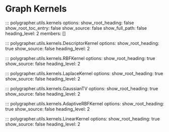 # Graph Kernels

::: polygrapher.utils.kernels
    options:
        show_root_heading: false
        show_root_toc_entry: false
        show_source: false
        show_full_path: false
        heading_level: 2
        members: []

::: polygrapher.utils.kernels.DescriptorKernel
    options:
        show_root_heading: true
        show_source: false
        heading_level: 2

::: polygrapher.utils.kernels.RBFKernel
    options:
        show_root_heading: true
        show_source: false
        heading_level: 2

::: polygrapher.utils.kernels.LaplaceKernel
    options:
        show_root_heading: true
        show_source: false
        heading_level: 2

::: polygrapher.utils.kernels.GaussianTV
    options:
        show_root_heading: true
        show_source: false
        heading_level: 2

::: polygrapher.utils.kernels.AdaptiveRBFKernel
    options:
        show_root_heading: true
        show_source: false
        heading_level: 2

::: polygrapher.utils.kernels.LinearKernel
    options:
        show_root_heading: true
        show_source: false
        heading_level: 2